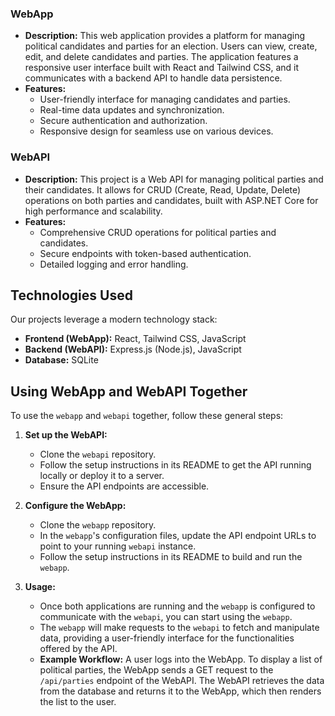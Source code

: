 ### WebApp

-   **Description:** This web application provides a platform for managing political candidates and parties for an election. Users can view, create, edit, and delete candidates and parties. The application features a responsive user interface built with React and Tailwind CSS, and it communicates with a backend API to handle data persistence.
-   **Features:**
    -   User-friendly interface for managing candidates and parties.
    -   Real-time data updates and synchronization.
    -   Secure authentication and authorization.
    -   Responsive design for seamless use on various devices.

### WebAPI

-   **Description:** This project is a Web API for managing political parties and their candidates. It allows for CRUD (Create, Read, Update, Delete) operations on both parties and candidates, built with ASP.NET Core for high performance and scalability.
-   **Features:**
    -   Comprehensive CRUD operations for political parties and candidates.
    -   Secure endpoints with token-based authentication.
    -   Detailed logging and error handling.

## Technologies Used

Our projects leverage a modern technology stack:

-   **Frontend (WebApp):** React, Tailwind CSS, JavaScript
-   **Backend (WebAPI):** Express.js (Node.js), JavaScript
-   **Database:** SQLite

## Using WebApp and WebAPI Together

To use the `webapp` and `webapi` together, follow these general steps:

1.  **Set up the WebAPI:**

    -   Clone the `webapi` repository.
    -   Follow the setup instructions in its README to get the API running locally or deploy it to a server.
    -   Ensure the API endpoints are accessible.

2.  **Configure the WebApp:**

    -   Clone the `webapp` repository.
    -   In the `webapp`'s configuration files, update the API endpoint URLs to point to your running `webapi` instance.
    -   Follow the setup instructions in its README to build and run the `webapp`.

3.  **Usage:**
    -   Once both applications are running and the `webapp` is configured to communicate with the `webapi`, you can start using the `webapp`.
    -   The `webapp` will make requests to the `webapi` to fetch and manipulate data, providing a user-friendly interface for the functionalities offered by the API.
    -   **Example Workflow:** A user logs into the WebApp. To display a list of political parties, the WebApp sends a GET request to the `/api/parties` endpoint of the WebAPI. The WebAPI retrieves the data from the database and returns it to the WebApp, which then renders the list to the user.
